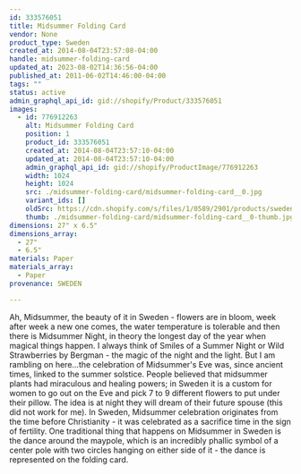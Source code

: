 ```yaml
---
id: 333576051
title: Midsummer Folding Card
vendor: None
product_type: Sweden
created_at: 2014-08-04T23:57:08-04:00
handle: midsummer-folding-card
updated_at: 2023-08-02T14:36:56-04:00
published_at: 2011-06-02T14:46:00-04:00
tags: ""
status: active
admin_graphql_api_id: gid://shopify/Product/333576051
images:
  - id: 776912263
    alt: Midsummer Folding Card
    position: 1
    product_id: 333576051
    created_at: 2014-08-04T23:57:10-04:00
    updated_at: 2014-08-04T23:57:10-04:00
    admin_graphql_api_id: gid://shopify/ProductImage/776912263
    width: 1024
    height: 1024
    src: ./midsummer-folding-card/midsummer-folding-card__0.jpg
    variant_ids: []
    oldSrc: https://cdn.shopify.com/s/files/1/0589/2901/products/sweden15.jpeg?v=1407211030
    thumb: ./midsummer-folding-card/midsummer-folding-card__0-thumb.jpg
dimensions: 27" x 6.5"
dimensions_array:
  - 27"
  - 6.5"
materials: Paper
materials_array:
  - Paper
provenance: SWEDEN

---
```


Ah, Midsummer, the beauty of it in Sweden - flowers are in bloom, week after week a new one comes, the water temperature is tolerable and then there is Midsummer Night, in theory the longest day of the year when magical things happen. I always think of Smiles of a Summer Night or Wild Strawberries by Bergman - the magic of the night and the light. But I am rambling on here...the celebration of Midsummer's Eve was, since ancient times, linked to the summer solstice. People believed that midsummer plants had miraculous and healing powers; in Sweden it is a custom for women to go out on the Eve and pick 7 to 9 different flowers to put under their pillow. The idea is at night they will dream of their future spouse (this did not work for me). In Sweden, Midsummer celebration originates from the time before Christianity - it was celebrated as a sacrifice time in the sign of fertility. One traditional thing that happens on Midsummer in Sweden is the dance around the maypole, which is an incredibly phallic symbol of a center pole with two circles hanging on either side of it - the dance is represented on the folding card.